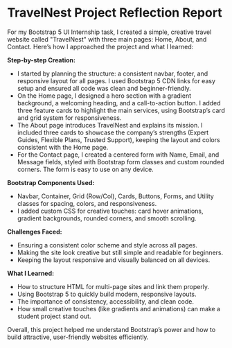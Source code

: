 # TravelNest Project Reflection Report

For my Bootstrap 5 UI Internship task, I created a simple, creative travel website called "TravelNest" with three main pages: Home, About, and Contact. Here’s how I approached the project and what I learned:

**Step-by-step Creation:**
- I started by planning the structure: a consistent navbar, footer, and responsive layout for all pages. I used Bootstrap 5 CDN links for easy setup and ensured all code was clean and beginner-friendly.
- On the Home page, I designed a hero section with a gradient background, a welcoming heading, and a call-to-action button. I added three feature cards to highlight the main services, using Bootstrap’s card and grid system for responsiveness.
- The About page introduces TravelNest and explains its mission. I included three cards to showcase the company’s strengths (Expert Guides, Flexible Plans, Trusted Support), keeping the layout and colors consistent with the Home page.
- For the Contact page, I created a centered form with Name, Email, and Message fields, styled with Bootstrap form classes and custom rounded corners. The form is easy to use on any device.

**Bootstrap Components Used:**
- Navbar, Container, Grid (Row/Col), Cards, Buttons, Forms, and Utility classes for spacing, colors, and responsiveness.
- I added custom CSS for creative touches: card hover animations, gradient backgrounds, rounded corners, and smooth scrolling.

**Challenges Faced:**
- Ensuring a consistent color scheme and style across all pages.
- Making the site look creative but still simple and readable for beginners.
- Keeping the layout responsive and visually balanced on all devices.

**What I Learned:**
- How to structure HTML for multi-page sites and link them properly.
- Using Bootstrap 5 to quickly build modern, responsive layouts.
- The importance of consistency, accessibility, and clean code.
- How small creative touches (like gradients and animations) can make a student project stand out.

Overall, this project helped me understand Bootstrap’s power and how to build attractive, user-friendly websites efficiently.